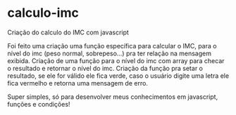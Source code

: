 # calculo-imc
Criação do calculo do IMC com javascript 

Foi feito uma criação uma função específica para calcular o IMC, para o nível do imc (peso normal, sobrepeso...) pra ter relação na mensagem exibida.
Criação de uma função para o nível do imc com array para checar o resultado e retornar o nível do imc.
Criação da função pra setar o resultado, se ele for válido ele fica verde, caso o usuário digite uma letra ele fica vermelho e retorna uma mensagem de erro.

Super simples, só para desenvolver meus conhecimentos em javascript, funções e condições!
